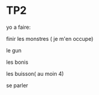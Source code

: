 # TP2
yo a faire:

finir les monstres ( je m'en occupe)

le gun

les bonis

les buisson( au moin 4)

se parler


